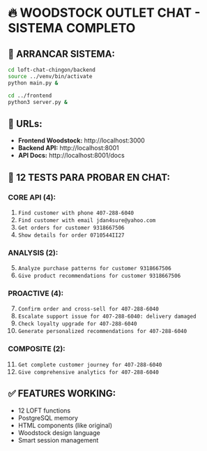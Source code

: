 # 🔥 WOODSTOCK OUTLET CHAT - SISTEMA COMPLETO

## 🚀 ARRANCAR SISTEMA:

```bash
cd loft-chat-chingon/backend
source ../venv/bin/activate
python main.py &

cd ../frontend  
python3 server.py &
```

## 🎯 URLs:
- **Frontend Woodstock:** http://localhost:3000
- **Backend API:** http://localhost:8001 
- **API Docs:** http://localhost:8001/docs

## 🧪 12 TESTS PARA PROBAR EN CHAT:

### CORE API (4):
1. `Find customer with phone 407-288-6040`
2. `Find customer with email jdan4sure@yahoo.com`  
3. `Get orders for customer 9318667506`
4. `Show details for order 0710544II27`

### ANALYSIS (2):
5. `Analyze purchase patterns for customer 9318667506`
6. `Give product recommendations for customer 9318667506`

### PROACTIVE (4):
7. `Confirm order and cross-sell for 407-288-6040`
8. `Escalate support issue for 407-288-6040: delivery damaged`
9. `Check loyalty upgrade for 407-288-6040`
10. `Generate personalized recommendations for 407-288-6040`

### COMPOSITE (2):
11. `Get complete customer journey for 407-288-6040`
12. `Give comprehensive analytics for 407-288-6040`

## ✅ FEATURES WORKING:
- 12 LOFT functions
- PostgreSQL memory
- HTML components (like original)
- Woodstock design language
- Smart session management